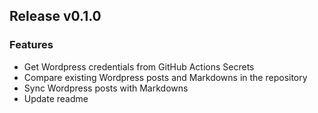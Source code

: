 Release v0.1.0
---
### Features
- Get Wordpress credentials from GitHub Actions Secrets
- Compare existing Wordpress posts and Markdowns in the repository
- Sync Wordpress posts with Markdowns
- Update readme